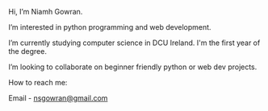 Hi, I’m Niamh Gowran. 

I’m interested in python programming and web development.

I’m currently studying computer science in DCU Ireland. I'm the first year of the degree.

I’m looking to collaborate on beginner friendly python or web dev projects.

How to reach me:

Email - nsgowran@gmail.com
